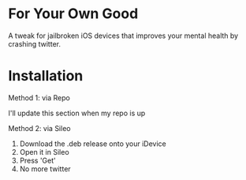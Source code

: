 # For Your Own Good
 A tweak for jailbroken iOS devices that improves your mental health by crashing twitter.

# Installation

Method 1: via Repo

I'll update this section when my repo is up

Method 2: via Sileo

 1. Download the .deb release onto your iDevice
 2. Open it in Sileo
 3. Press 'Get'
 4. No more twitter
